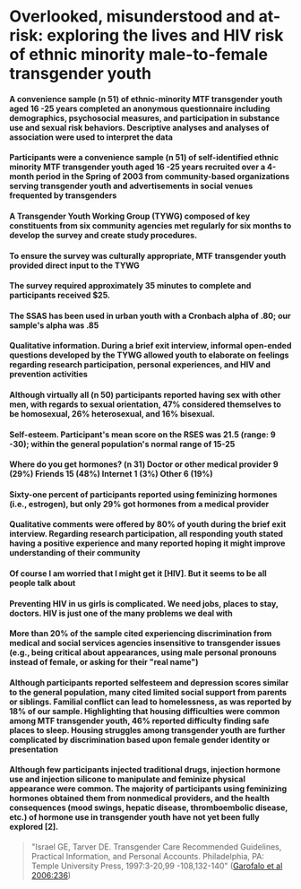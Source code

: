 # Overlooked, misunderstood and at-risk: exploring the lives and HIV risk of ethnic minority male-to-female transgender youth

#### A convenience sample (n 51) of ethnic-minority MTF transgender youth aged 16 -25 years completed an anonymous questionnaire including demographics, psychosocial measures, and participation in substance use and sexual risk behaviors. Descriptive analyses and analyses of association were used to interpret the data

#### Participants were a convenience sample (n 51) of self-identified ethnic minority MTF transgender youth aged 16 -25 years recruited over a 4-month period in the Spring of 2003 from community-based organizations serving transgender youth and advertisements in social venues frequented by transgenders

#### A Transgender Youth Working Group (TYWG) composed of key constituents from six community agencies met regularly for six months to develop the survey and create study procedures.

#### To ensure the survey was culturally appropriate, MTF transgender youth provided direct input to the TYWG

#### The survey required approximately 35 minutes to complete and participants received $25.

#### The SSAS has been used in urban youth with a Cronbach alpha of .80; our sample's alpha was .85

#### Qualitative information. During a brief exit interview, informal open-ended questions developed by the TYWG allowed youth to elaborate on feelings regarding research participation, personal experiences, and HIV and prevention activities

#### Although virtually all (n 50) participants reported having sex with other men, with regards to sexual orientation, 47% considered themselves to be homosexual, 26% heterosexual, and 16% bisexual.

#### Self-esteem. Participant's mean score on the RSES was 21.5 (range: 9 -30); within the general population's normal range of 15-25

#### Where do you get hormones? (n 31) Doctor or other medical provider 9 (29%) Friends 15 (48%) Internet 1 (3%) Other 6 (19%)

#### Sixty-one percent of participants reported using feminizing hormones (i.e., estrogen), but only 29% got hormones from a medical provider

#### Qualitative comments were offered by 80% of youth during the brief exit interview. Regarding research participation, all responding youth stated having a positive experience and many reported hoping it might improve understanding of their community

#### Of course I am worried that I might get it [HIV]. But it seems to be all people talk about

#### Preventing HIV in us girls is complicated. We need jobs, places to stay, doctors. HIV is just one of the many problems we deal with

#### More than 20% of the sample cited experiencing discrimination from medical and social services agencies insensitive to transgender issues (e.g., being critical about appearances, using male personal pronouns instead of female, or asking for their "real name")

#### Although participants reported selfesteem and depression scores similar to the general population, many cited limited social support from parents or siblings. Familial conflict can lead to homelessness, as was reported by 18% of our sample. Highlighting that housing difficulties were common among MTF transgender youth, 46% reported difficulty finding safe places to sleep. Housing struggles among transgender youth are further complicated by discrimination based upon female gender identity or presentation

#### Although few participants injected traditional drugs, injection hormone use and injection silicone to manipulate and feminize physical appearance were common. The majority of participants using feminizing hormones obtained them from nonmedical providers, and the health consequences (mood swings, hepatic disease, thromboembolic disease, etc.) of hormone use in transgender youth have not yet been fully explored [2].

> "Israel GE, Tarver DE. Transgender Care Recommended Guidelines, Practical Information, and Personal Accounts. Philadelphia, PA: Temple University Press, 1997:3-20,99 -108,132-140" ([Garofalo et al 2006:236](zotero://open-pdf/library/items/Y2GZUVMR?page=7))

